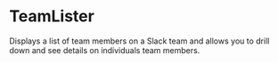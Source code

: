 # TeamLister
Displays a list of team members on a Slack team and allows you to drill down and see details on individuals team members.
